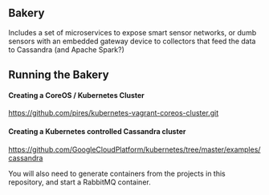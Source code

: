 ## Bakery

Includes a set of microservices to expose smart sensor networks, 
or dumb sensors with an embedded gateway device to collectors that feed the
data to Cassandra (and Apache Spark?)

## Running the Bakery

#### Creating a CoreOS / Kubernetes Cluster
https://github.com/pires/kubernetes-vagrant-coreos-cluster.git

#### Creating a Kubernetes controlled Cassandra cluster
https://github.com/GoogleCloudPlatform/kubernetes/tree/master/examples/cassandra

You will also need to generate containers from the projects in this repository,
and start a RabbitMQ container. 